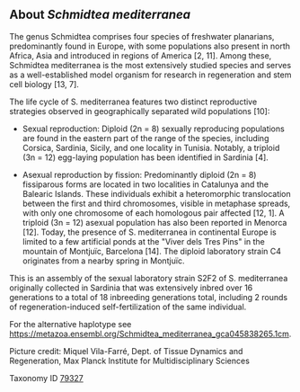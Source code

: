 **About *Schmidtea mediterranea***
-------------------------

The genus Schmidtea comprises four species of freshwater planarians, predominantly found in
Europe, with some populations also present in north Africa, Asia and introduced in regions of
America [2, 11]. Among these, Schmidtea mediterranea is the most
extensively studied species and serves as a well-established model organism for research in
regeneration and stem cell biology [13, 7].

The life cycle of S. mediterranea features two distinct reproductive strategies observed in
geographically separated wild populations [10]:

 * Sexual reproduction: Diploid (2n = 8) sexually reproducing populations are found in the
eastern part of the range of the species, including Corsica, Sardinia, Sicily, and one
locality in Tunisia. Notably, a triploid (3n = 12) egg-laying population has been identified
in Sardinia [4].

 * Asexual reproduction by fission: Predominantly diploid (2n = 8) fissiparous forms are
located in two localities in Catalunya and the Balearic Islands. These individuals exhibit
a heteromorphic translocation between the first and third chromosomes, visible in
metaphase spreads, with only one chromosome of each homologous pair affected
[12, 1]. A triploid (3n = 12) asexual population has also been
reported in Menorca [12]. Today, the presence of S. mediterranea in
continental Europe is limited to a few artificial ponds at the "Viver dels Tres Pins" in the
mountain of Montjuïc, Barcelona [14]. The diploid laboratory strain
C4 originates from a nearby spring in Montjuïc.

This is an assembly of the sexual laboratory strain S2F2 of S. mediterranea originally collected
in Sardinia that was extensively inbred over 16 generations to a total of 18 inbreeding
generations total, including 2 rounds of regeneration-induced self-fertilization of the same
individual.

For the alternative haplotype see https://metazoa.ensembl.org/Schmidtea_mediterranea_gca045838265.1cm.

Picture credit: Miquel Vila-Farré, Dept. of Tissue Dynamics and Regeneration, Max Planck Institute for Multidisciplinary Sciences

Taxonomy ID [79327](https://www.uniprot.org/taxonomy/79327)

